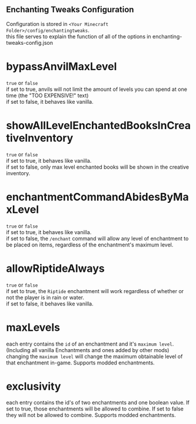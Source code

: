 ## Enchanting Tweaks Configuration

Configuration is stored in `<Your Minecraft Folder>/config/enchantingtweaks`.<br>
this file serves to explain the function of all of the options in enchanting-tweaks-config.json

# bypassAnvilMaxLevel

`true` or `false`<br>
if set to true, anvils will not limit the amount of levels you can spend at one time (the "TOO EXPENSIVE!" text)<br>
if set to false, it behaves like vanilla.

# showAllLevelEnchantedBooksInCreativeInventory

`true` or `false`<br>
if set to true, it behaves like vanilla.<br>
if set to false, only max level enchanted books will be shown in the creative inventory.

# enchantmentCommandAbidesByMaxLevel

`true` or `false`<br>
if set to true, it behaves like vanilla.<br>
if set to false, the `/enchant` command will allow any level of enchantment to be placed on items, regardless of the enchantment's maximum level.

# allowRiptideAlways

`true` or `false`<br>
if set to true, the `Riptide` enchantment will work regardless of whether or not the player is in rain or water.<br>
if set to false, it behaves like vanilla.

# maxLevels

each entry contains the `id` of an enchantment and it's `maximum level`. (Including all vanilla Enchantments and ones added by other mods)
changing the `maximum level` will change the maximum obtainable level of that enchantment in-game. Supports modded enchantments.

# exclusivity

each entry contains the id's of two enchantments and one boolean value. If set to true, those enchantments will be allowed to combine. If set to false they will not be allowed to combine. Supports modded enchantments.